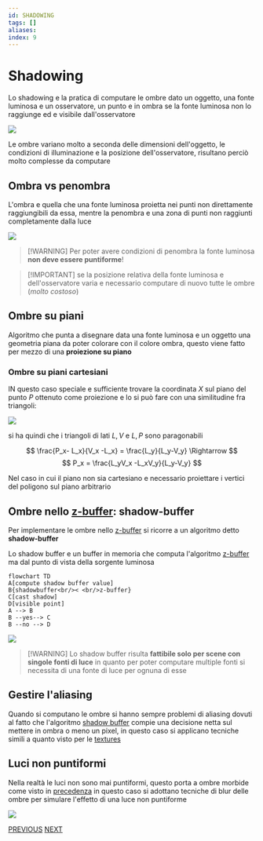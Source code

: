 ```yaml
---
id: SHADOWING
tags: []
aliases: 
index: 9
---
```


# Shadowing

Lo shadowing e la pratica di computare le ombre dato un oggetto, una fonte luminosa e un osservatore, un punto e in ombra se la fonte luminosa non lo raggiunge ed e visibile dall'osservatore

![](computer_graphics/Pasted%20image%2020250102164748.png)

Le ombre variano molto a seconda delle dimensioni dell'oggetto, le condizioni di illuminazione e la posizione dell'osservatore, risultano perciò molto complesse da computare

## Ombra vs penombra

L'ombra e quella che una fonte luminosa proietta nei punti non direttamente raggiungibili da essa, mentre la penombra e una zona di punti non raggiunti completamente dalla luce

![](computer_graphics/Pasted%20image%2020250102165219.png)

>[!WARNING] Per poter avere condizioni di penombra la fonte luminosa **non deve essere puntiforme**!  

>[!IMPORTANT] se la posizione relativa della fonte luminosa e dell'osservatore varia e necessario computare di nuovo tutte le ombre (*molto costoso*)

## Ombre su piani

Algoritmo che punta a disegnare data una fonte luminosa e un oggetto una geometria piana da poter colorare con il colore ombra, questo viene fatto per mezzo di una **proiezione su piano**

### Ombre su piani cartesiani

IN questo caso speciale e sufficiente trovare la coordinata $X$ sul piano del punto $P$ ottenuto come proiezione e lo si può fare con una similitudine fra triangoli:

![](computer_graphics/Pasted%20image%2020250102171118.png)

si ha quindi che i triangoli di lati $L,V$ e $L,P$ sono paragonabili

$$
\frac{P_x- L_x}{V_x -L_x} = \frac{L_y}{L_y-V_y} \Rightarrow
$$
$$
P_x = \frac{L_yV_x -L_xV_y}{L_y-V_y}
$$

Nel caso in cui il piano non sia cartesiano e necessario proiettare i vertici del poligono sul piano arbitrario

## Ombre nello [z-buffer](real_time_rendering.md#ALGORITMO%20Z-BUFFER): shadow-buffer

Per implementare le ombre nello [z-buffer](real_time_rendering.md#ALGORITMO%20Z-BUFFER) si ricorre a un algoritmo detto **shadow-buffer**

Lo shadow buffer e un buffer in memoria che computa l'algoritmo [z-buffer](real_time_rendering.md#ALGORITMO%20Z-BUFFER) ma dal punto di vista della sorgente luminosa

```mermaid
flowchart TD
A[compute shadow buffer value]
B{shadowbuffer<br/>< <br/>z-buffer}
C[cast shadow]
D[visible point]
A --> B 
B --yes--> C
B --no --> D
```

![](computer_graphics/Pasted%20image%2020250102175751.png)

>[!WARNING] Lo shadow buffer risulta **fattibile solo per scene con singole fonti di luce** in quanto per poter computare multiple fonti si necessita di una fonte di luce per ognuna di esse

## Gestire l'aliasing

Quando si computano le ombre si hanno sempre problemi di aliasing dovuti al fatto che l'algoritmo [shadow buffer](#OMBRE%20NELLO%20[Z-BUFFER](REAL_TIME_RENDERING.md%20ALGORITMO%20Z-BUFFER)%20SHADOW-BUFFER) compie una decisione netta sul mettere in ombra o meno un pixel, in questo caso si applicano tecniche simili a quanto visto per le [textures](texture_mapping.md#GESTIRE%20L'ALIASING)

## Luci non puntiformi

Nella realtà le luci non sono mai puntiformi, questo porta a ombre morbide come visto in [precedenza](#OMBRA%20VS%20PENOMBRA) in questo caso si adottano tecniche di blur delle ombre per simulare l'effetto di una luce non puntiforme

![](computer_graphics/Pasted%20image%2020250102180827.png)

[PREVIOUS](pages/texture_mapping.md) [NEXT](computer_graphics/mesh_poligonali.md)

